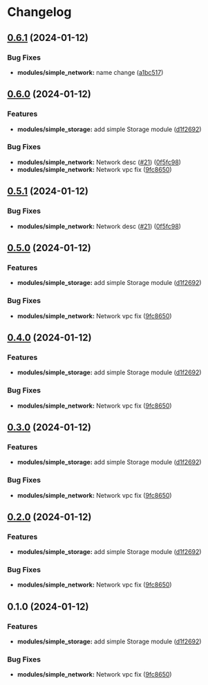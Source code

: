 # Changelog

## [0.6.1](https://github.com/akhilmohan/terraformrelease/compare/simple_network-v0.6.0...simple_network-v0.6.1) (2024-01-12)


### Bug Fixes

* **modules/simple_network:** name change ([a1bc517](https://github.com/akhilmohan/terraformrelease/commit/a1bc5171af958cfaece0a80ad8707b03f279d941))

## [0.6.0](https://github.com/akhilmohan/terraformrelease/compare/simple_network-v0.5.1...simple_network-v0.6.0) (2024-01-12)


### Features

* **modules/simple_storage:** add simple Storage module ([d1f2692](https://github.com/akhilmohan/terraformrelease/commit/d1f2692bbfa5ce109d15e2755c5322ed051202ad))


### Bug Fixes

* **modules/simple_network:** Network desc ([#21](https://github.com/akhilmohan/terraformrelease/issues/21)) ([0f5fc98](https://github.com/akhilmohan/terraformrelease/commit/0f5fc98753b592e7567b7e1a515c7ece9de771f1))
* **modules/simple_network:** Network vpc fix ([9fc8650](https://github.com/akhilmohan/terraformrelease/commit/9fc86501ffbf8d207709d6913f806ee248866012))

## [0.5.1](https://github.com/akhilmohan/terraformrelease/compare/simple_network-v0.5.0...simple_network-v0.5.1) (2024-01-12)


### Bug Fixes

* **modules/simple_network:** Network desc ([#21](https://github.com/akhilmohan/terraformrelease/issues/21)) ([0f5fc98](https://github.com/akhilmohan/terraformrelease/commit/0f5fc98753b592e7567b7e1a515c7ece9de771f1))

## [0.5.0](https://github.com/akhilmohan/terraformrelease/compare/simple_network-v0.4.0...simple_network-v0.5.0) (2024-01-12)


### Features

* **modules/simple_storage:** add simple Storage module ([d1f2692](https://github.com/akhilmohan/terraformrelease/commit/d1f2692bbfa5ce109d15e2755c5322ed051202ad))


### Bug Fixes

* **modules/simple_network:** Network vpc fix ([9fc8650](https://github.com/akhilmohan/terraformrelease/commit/9fc86501ffbf8d207709d6913f806ee248866012))

## [0.4.0](https://github.com/akhilmohan/terraformrelease/compare/simple_network-v0.3.0...simple_network-v0.4.0) (2024-01-12)


### Features

* **modules/simple_storage:** add simple Storage module ([d1f2692](https://github.com/akhilmohan/terraformrelease/commit/d1f2692bbfa5ce109d15e2755c5322ed051202ad))


### Bug Fixes

* **modules/simple_network:** Network vpc fix ([9fc8650](https://github.com/akhilmohan/terraformrelease/commit/9fc86501ffbf8d207709d6913f806ee248866012))

## [0.3.0](https://github.com/akhilmohan/terraformrelease/compare/simple_network-v0.2.0...simple_network-v0.3.0) (2024-01-12)


### Features

* **modules/simple_storage:** add simple Storage module ([d1f2692](https://github.com/akhilmohan/terraformrelease/commit/d1f2692bbfa5ce109d15e2755c5322ed051202ad))


### Bug Fixes

* **modules/simple_network:** Network vpc fix ([9fc8650](https://github.com/akhilmohan/terraformrelease/commit/9fc86501ffbf8d207709d6913f806ee248866012))

## [0.2.0](https://github.com/akhilmohan/terraformrelease/compare/simple_network-v0.1.0...simple_network-v0.2.0) (2024-01-12)


### Features

* **modules/simple_storage:** add simple Storage module ([d1f2692](https://github.com/akhilmohan/terraformrelease/commit/d1f2692bbfa5ce109d15e2755c5322ed051202ad))


### Bug Fixes

* **modules/simple_network:** Network vpc fix ([9fc8650](https://github.com/akhilmohan/terraformrelease/commit/9fc86501ffbf8d207709d6913f806ee248866012))

## 0.1.0 (2024-01-12)


### Features

* **modules/simple_storage:** add simple Storage module ([d1f2692](https://github.com/akhilmohan/terraformrelease/commit/d1f2692bbfa5ce109d15e2755c5322ed051202ad))


### Bug Fixes

* **modules/simple_network:** Network vpc fix ([9fc8650](https://github.com/akhilmohan/terraformrelease/commit/9fc86501ffbf8d207709d6913f806ee248866012))
